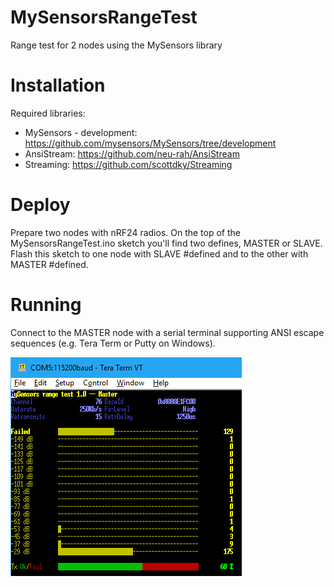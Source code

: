 # MySensorsRangeTest
Range test for 2 nodes using the MySensors library

# Installation
Required libraries:
* MySensors - development: https://github.com/mysensors/MySensors/tree/development
* AnsiStream: https://github.com/neu-rah/AnsiStream
* Streaming: https://github.com/scottdky/Streaming

# Deploy
Prepare two nodes with nRF24 radios.
On the top of the MySensorsRangeTest.ino sketch you'll find two defines, MASTER or SLAVE.
Flash this sketch to one node with SLAVE #defined and to the other with MASTER #defined.

# Running
Connect to the MASTER node with a serial terminal supporting ANSI escape sequences (e.g. Tera Term or Putty on Windows).

<img src="https://raw.githubusercontent.com/Yveaux/MySensorsRangeTest/master/images/screenshot.png" alt="Range test screenshot">



